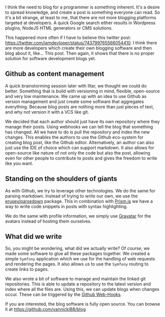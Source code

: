 [//]: # (TITLE: Bloginception)
[//]: # (DATE: 2016-07-01T09:00:00+01:00)
[//]: # (TAGS: php, blog, symfony)

I think the need to blog for a programmer is something inherent. It's a desire to spread knowledge, and create a post is something everyone can read. So it's a bit strange, at least to me, that there are not more blogging platforms targeted at developers. A quick Google search either results in Wordpress plugins, NodeJS HTML generators or CMS solutions.

This happened more often if I have to believe this twitter post: https://twitter.com/iamdevloper/status/743799765566054410. I think there are more developers which create their own blogging software and then blog about it, like... This post. Then again, it shows that there is no proper solution for software development blogs yet.

## Github as content management
A quick brainstorming session later with Iltar, we thought we could do better. Something that is build with versioning in mind, flexible, open-source and very low maintenance. We came up with an idea to use Github as version management and just create some software that aggregates everything. Because blog posts are nothing more than just pieces of text, and why not version it with a VCS like git.

We decided that each author should just have its own repository where they manage their posts. Using webhooks we can tell the blog that something has changed. All we have to do is pull the repository and index the new changes. This enables the authors to use the Github eco-system for creating blog post, like the Github editor. Alternatively, an author can also just use the IDE of choice which can support markdown. It also allows for open-source like nature of not only the code but also the post, allowing even for other people to contribute to posts and gives the freedom to write like you want. 

## Standing on the shoulders of giants
As with Github, we try to leverage other technologies. We do the same for parsing markdown. Instead of trying to write our own, we use the [erusev/parsedown][parsedown] package. This in combination with [Prism.js][prism] we have a way to write code snippets in posts with syntax highlighting.

We do the same with profile information, we simply use [Gravatar][gravatar] for the avatars instead of hosting them ourselves.

## What did we write
So, you might be wondering, what did we actually write? Of course, we made some software to glue all these packages together. We created a simple `Symfony` application which we use for the handling of web requests and rendering the pages. It also allows us to use the `Symfony` routing to create links to pages.

We also wrote a bit of software to manage and maintain the linked git repositories. This is able to update a repository to the latest version and index where all the files are. Using this, we can update blogs when changes occur. These can be triggered by the [Github Web-Hooks][github-webhooks].

If you are interested, the blog software is fully open source. You can browse it at https://github.com/yannickl88/blog.

[parsedown]:https://github.com/erusev/parsedown
[gravatar]:https://gravatar.com/
[prism]:http://prismjs.com/
[github-webhooks]:https://developer.github.com/webhooks/
